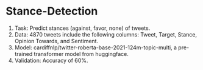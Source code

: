 # Stance-Detection
1. Task: Predict stances (against, favor, none) of tweets.
2. Data: 4870 tweets include the following columns: Tweet, Target, Stance, Opinion Towards, and Sentiment.
3. Model: cardiffnlp/twitter-roberta-base-2021-124m-topic-multi, a pre-trained transformer model from huggingface.
4. Validation: Accuracy of 60%.
